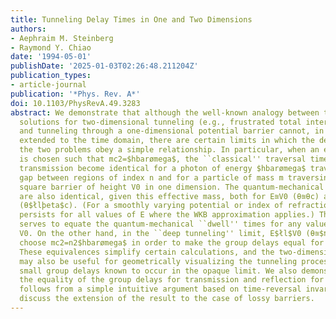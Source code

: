 ```yaml
---
title: Tunneling Delay Times in One and Two Dimensions
authors:
- Aephraim M. Steinberg
- Raymond Y. Chiao
date: '1994-05-01'
publishDate: '2025-01-03T02:26:48.211204Z'
publication_types:
- article-journal
publication: '*Phys. Rev. A*'
doi: 10.1103/PhysRevA.49.3283
abstract: We demonstrate that although the well-known analogy between the time-independent
  solutions for two-dimensional tunneling (e.g., frustrated total internal reflection)
  and tunneling through a one-dimensional potential barrier cannot, in general, be
  extended to the time domain, there are certain limits in which the delay times for
  the two problems obey a simple relationship. In particular, when an effective mass
  is chosen such that mc2=$hbarømega$, the ``classical'' traversal times for allowed
  transmission become identical for a photon of energy $hbarømega$ traversing an air
  gap between regions of index n and for a particle of mass m traversing the analogous
  square barrier of height V0 in one dimension. The quantum-mechanical group delays
  are also identical, given this effective mass, both for E≊V0 (θ≊θc) and for E$≫$V0
  (θ$łlþeta$c). (For a smoothly varying potential or index of refraction, the agreement
  persists for all values of E where the WKB approximation applies.) The same relation
  serves to equate the quantum-mechanical ``dwell'' times for any values of E and
  V0. On the other hand, in the ``deep tunneling'' limit, E$łl$V0 (θ≊$π$/2), one must
  choose mc2=n2$hbarømega$ in order to make the group delays equal for the two problems.
  These equivalences simplify certain calculations, and the two-dimensional analogy
  may also be useful for geometrically visualizing the tunneling process and the anomalously
  small group delays known to occur in the opaque limit. We also demonstrate that
  the equality of the group delays for transmission and reflection for lossless barriers
  follows from a simple intuitive argument based on time-reversal invariance, and
  discuss the extension of the result to the case of lossy barriers.
---
```


